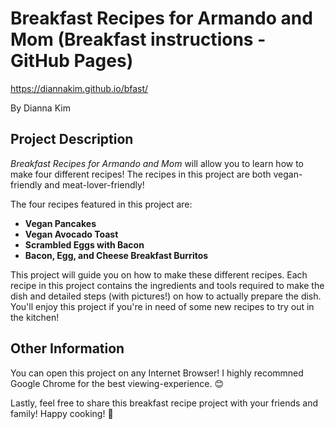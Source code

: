 # Breakfast Recipes for Armando and Mom (Breakfast instructions - GitHub Pages)
https://diannakim.github.io/bfast/

By Dianna Kim

## **Project Description**
*Breakfast Recipes for Armando and Mom* will allow you to learn how to make four different recipes! The recipes in this project are both vegan-friendly and meat-lover-friendly! 

The four recipes featured in this project are: 
  - **Vegan Pancakes**
  - **Vegan Avocado Toast** 
  - **Scrambled Eggs with Bacon**
  - **Bacon, Egg, and Cheese Breakfast Burritos** 

This project will guide you on how to make these different recipes. Each recipe in this project contains the ingredients and tools required to make the dish and detailed steps (with pictures!) on how to actually prepare the dish. 
You'll enjoy this project if you're in need of some new recipes to try out in the kitchen! 

## **Other Information**

You can open this project on any Internet Browser! I highly recommned Google Chrome for the best viewing-experience. 😊

Lastly, feel free to share this breakfast recipe project with your friends and family! Happy cooking! 🍴